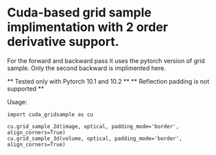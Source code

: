 # Cuda-based grid sample implimentation with 2 order derivative support.

For the forward and backward pass it uses the pytorch version of grid sample.
Only the second backward is implimented here.

** Tested only with Pytorch 10.1 and 10.2 **
** Reflection padding is not supported **

Usage:
```
import cuda_gridsample as cu

cu.grid_sample_2d(image, optical, padding_mode='border', align_corners=True)
cu.grid_sample_3d(volume, optical, padding_mode='border', align_corners=True)

```
